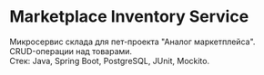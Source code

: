 # Marketplace Inventory Service

Микросервис склада для пет-проекта "Аналог маркетплейса".  
CRUD-операции над товарами.  
Стек: Java, Spring Boot, PostgreSQL, JUnit, Mockito.
